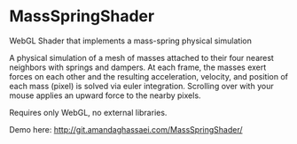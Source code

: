 # MassSpringShader
WebGL Shader that implements a mass-spring physical simulation

A physical simulation of a mesh of masses attached to their four nearest neighbors with springs and dampers. 
At each frame, the masses exert forces on each other and the resulting acceleration, velocity, and position of each mass (pixel) is solved via euler integration. 
Scrolling over with your mouse applies an upward force to the nearby pixels. 

Requires only WebGL, no external libraries.

Demo here:
http://git.amandaghassaei.com/MassSpringShader/
